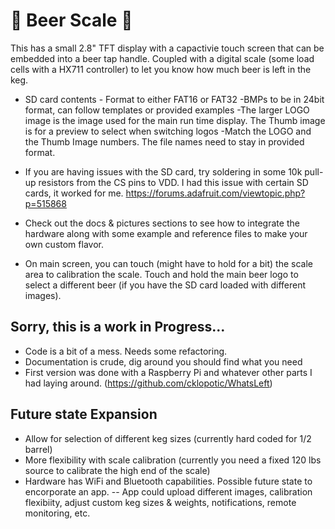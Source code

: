 # :beer: Beer Scale :beer:
This has a small 2.8" TFT display with a capactivie touch screen that can be embedded into a beer tap handle.  Coupled with a digital scale (some load cells with a HX711 controller) to let you know how much beer is left in the keg.

- SD card contents - Format to either FAT16 or FAT32
    -BMPs to be in 24bit format, can follow templates or provided examples
    -The larger LOGO image is the image used for the main run time display. The Thumb image is for a preview to select when switching logos
    -Match the LOGO and the Thumb Image numbers.  The file names need to stay in provided format.

- If you are having issues with the SD card, try soldering in some 10k pull-up resistors from the CS pins to VDD.
    I had this issue with certain SD cards, it worked for me. https://forums.adafruit.com/viewtopic.php?p=515868

- Check out the docs & pictures sections to see how to integrate the hardware along with some example and reference files to make your own custom flavor.

- On main screen, you can touch (might have to hold for a bit) the scale area to calibration the scale.  Touch and hold the main beer logo to select a different beer (if you have the SD card loaded with different images).
## Sorry, this is a work in Progress...
- Code is a bit of a mess. Needs some refactoring.
- Documentation is crude, dig around you should find what you need
- First version was done with a Raspberry Pi and whatever other parts I had laying around. (https://github.com/cklopotic/WhatsLeft)

## Future state Expansion
- Allow for selection of different keg sizes (currently hard coded for 1/2 barrel)
- More flexibility with scale calibration (currently you need a fixed 120 lbs source to calibrate the high end of the scale)
- Hardware has WiFi and Bluetooth capabilities. Possible future state to encorporate an app.
    -- App could upload different images, calibration flexibiity, adjust custom keg sizes & weights, notifications, remote monitoring, etc.
